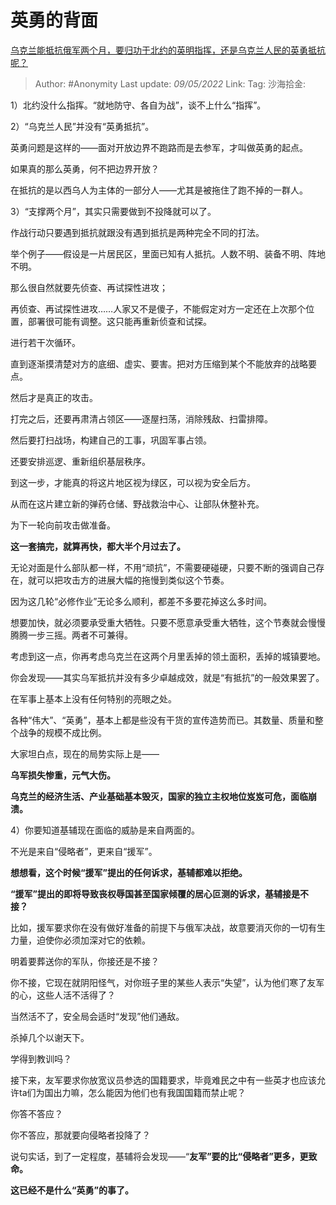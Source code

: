 # 英勇的背面
[乌克兰能抵抗俄军两个月，要归功于北约的英明指挥，还是乌克兰人民的英勇抵抗呢？](https://www.zhihu.com/question/531579493/answer/2474639801)

> Author: #Anonymity
> Last update: *09/05/2022*
> Link:
> Tag:
> 沙海拾金:

1）北约没什么指挥。“就地防守、各自为战”，谈不上什么“指挥”。

2）“乌克兰人民”并没有“英勇抵抗”。

英勇问题是这样的——面对开放边界不跑路而是去参军，才叫做英勇的起点。

如果真的那么英勇，何不把边界开放？

在抵抗的是以西乌人为主体的一部分人——尤其是被拖住了跑不掉的一群人。

3）“支撑两个月”，其实只需要做到不投降就可以了。

作战行动只要遇到抵抗就跟没有遇到抵抗是两种完全不同的打法。

举个例子——假设是一片居民区，里面已知有人抵抗。人数不明、装备不明、阵地不明。

那么很自然就要先侦查、再试探性进攻；

再侦查、再试探性进攻……人家又不是傻子，不能假定对方一定还在上次那个位置，部署很可能有调整。这只能再重新侦查和试探。

进行若干次循环。

直到逐渐摸清楚对方的底细、虚实、要害。把对方压缩到某个不能放弃的战略要点。

然后才是真正的攻击。

打完之后，还要再肃清占领区——逐屋扫荡，消除残敌、扫雷排障。

然后要打扫战场，构建自己的工事，巩固军事占领。

还要安排巡逻、重新组织基层秩序。

到这一步，才能真的将这片地区视为绿区，可以视为安全后方。

从而在这片建立新的弹药仓储、野战救治中心、让部队休整补充。

为下一轮向前攻击做准备。

**这一套搞完，就算再快，都大半个月过去了。**

无论对面是什么部队都一样，不用“顽抗”，不需要硬碰硬，只要不断的强调自己存在，就可以把攻击方的进展大幅的拖慢到类似这个节奏。

因为这几轮“必修作业”无论多么顺利，都差不多要花掉这么多时间。

想要加快，就必须要承受重大牺牲。只要不愿意承受重大牺牲，这个节奏就会慢慢腾腾一步三摇。两者不可兼得。

考虑到这一点，你再考虑乌克兰在这两个月里丢掉的领土面积，丢掉的城镇要地。

你会发现——其实乌军抵抗并没有多少卓越成效，就是“有抵抗”的一般效果罢了。

在军事上基本上没有任何特别的亮眼之处。

各种“伟大”、“英勇”，基本上都是些没有干货的宣传造势而已。其数量、质量和整个战争的规模不成比例。

大家坦白点，现在的局势实际上是——

**乌军损失惨重，元气大伤。**

**乌克兰的经济生活、产业基础基本毁灭，国家的独立主权地位岌岌可危，面临崩溃。**

4）你要知道基辅现在面临的威胁是来自两面的。

不光是来自“侵略者”，更来自“援军”。

**想想看，这个时候“援军”提出的任何诉求，基辅都难以拒绝。**

**“援军”提出的即将导致丧权辱国甚至国家倾覆的居心叵测的诉求，基辅接是不接？**

比如，援军要求你在没有做好准备的前提下与俄军决战，故意要消灭你的一切有生力量，迫使你必须加深对它的依赖。

明着要葬送你的军队，你接还是不接？

你不接，它现在就阴阳怪气，对你班子里的某些人表示“失望”，认为他们寒了友军的心，这些人活不活得了？

当然活不了，安全局会适时“发现”他们通敌。

杀掉几个以谢天下。

学得到教训吗？

接下来，友军要求你放宽议员参选的国籍要求，毕竟难民之中有一些英才也应该允许ta们为国出力嘛，怎么能因为他们也有我国国籍而禁止呢？

你答不答应？

你不答应，那就要向侵略者投降了？

说句实话，到了一定程度，基辅将会发现——“**友军”要的比“侵略者”更多，更致命。**

**这已经不是什么“英勇”的事了。**
